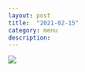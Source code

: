 ```yaml
---
layout: post
title:  "2021-02-15"
category: menu
description: 
---
```



![]({{site.baseurl}}/assets/menu/2021-02-15.png)



